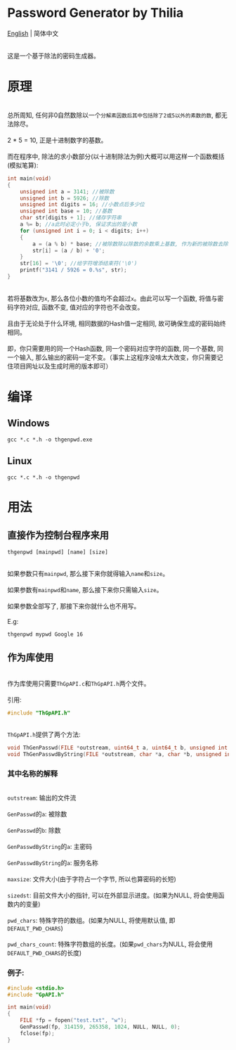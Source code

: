# Password Generator by Thilia
[English](./README.md) | 简体中文

<br>这是一个基于除法的密码生成器。<br/>

# 原理
<br>总所周知, 任何非0自然数除以一个`分解素因数后其中包括除了2或5以外的素数的数`, 都无法除尽。<br/>
<br>2 * 5 = 10, 正是十进制数字的基数。<br/>
<br>而在程序中, 除法的求小数部分(以十进制除法为例)大概可以用这样一个函数概括(模拟笔算):<br/>
```c
int main(void)
{
	unsigned int a = 3141; //被除数
	unsigned int b = 5926; //除数
	unsigned int digits = 16; //小数点后多少位
	unsigned int base = 10; //基数
	char str[digits + 1]; //储存字符串
	a %= b; //a此时必定小于b, 保证求出的是小数
	for (unsigned int i = 0; i < digits; i++)
	{
		a = (a % b) * base; //被除数除以除数的余数乘上基数, 作为新的被除数去除
		str[i] = (a / b) + '0';
	}
	str[16] = '\0'; //给字符增添结束符('\0')
	printf("3141 / 5926 = 0.%s", str);
}
```
<br>若将基数改为`x`, 那么各位小数的值均不会超过`x`。由此可以写一个函数, 将值与密码字符对应, 函数不变, 值对应的字符也不会改变。<br/>
<br>且由于无论处于什么环境, 相同数据的Hash值一定相同, 故可确保生成的密码始终相同。<br/>
<br>即，你只需要用的同一个Hash函数, 同一个密码对应字符的函数, 同一个基数, 同一个输入, 那么输出的密码一定不变。（事实上这程序没啥太大改变，你只需要记住项目网址以及生成时用的版本即可）

# 编译
## Windows
```shell
gcc *.c *.h -o thgenpwd.exe
```
## Linux
```shell
gcc *.c *.h -o thgenpwd
```

# 用法
## 直接作为控制台程序来用
```shell
thgenpwd [mainpwd] [name] [size]
```
<br>如果参数只有`mainpwd`, 那么接下来你就得输入`name`和`size`。<br/>
<br>如果参数有`mainpwd`和`name`, 那么接下来你只需输入`size`。<br/>
<br>如果参数全部写了, 那接下来你就什么也不用写。<br/>
<br>E.g:<br>
```shell
thgenpwd mypwd Google 16
```
## 作为库使用
<br>作为库使用只需要`ThGpAPI.c`和`ThGpAPI.h`两个文件。<br/>
<br>引用:<br/>
```c
#include "ThGpAPI.h"
```
<br>`ThGpAPI.h`提供了两个方法:<br/>
```c
void ThGenPasswd(FILE *outstream, uint64_t a, uint64_t b, unsigned int maxsize, volatile unsigned int *sizedst, char *pwd_chars, unsigned int pwd_chars_count);
void ThGenPasswdByString(FILE *outstream, char *a, char *b, unsigned int maxsize, volatile unsigned int *sizedst, char *pwd_chars, unsigned int pwd_chars_count);
```
### 其中名称的解释
<br>`outstream`: 输出的文件流<br/>
<br>`GenPasswd`的`a`: 被除数<br/>
<br>`GenPasswd`的`b`: 除数<br/>
<br>`GenPasswdByString`的`a`: 主密码<br/>
<br>`GenPasswdByString`的`a`: 服务名称<br/>
<br>`maxsize`: 文件大小(由于字符占一个字节, 所以也算密码的长短)<br/>
<br>`sizedst`: 目前文件大小的指针, 可以在外部显示进度。(如果为NULL, 将会使用函数内的变量)<br/>
<br>`pwd_chars`: 特殊字符的数组。(如果为NULL, 将使用默认值, 即`DEFAULT_PWD_CHARS`)<br/>
<br>`pwd_chars_count`: 特殊字符数组的长度。(如果`pwd_chars`为NULL, 将会使用`DEFAULT_PWD_CHARS`的长度)<br/>
### 例子:
```c
#include <stdio.h>
#include "GpAPI.h"

int main(void)
{
	FILE *fp = fopen("test.txt", "w");
	GenPasswd(fp, 314159, 265358, 1024, NULL, NULL, 0);
	fclose(fp);
}
```
